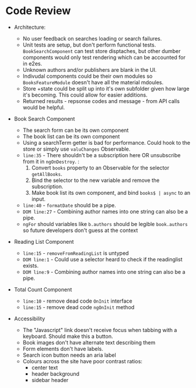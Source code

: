 # Code Review

- Architecture:

  - No user feedback on searches loading or search failures.
  - Unit tests are setup, but don't perform functional tests. `BookSearchComponent` can test store disptaches, but other dumber components would only test rendering which can be accounted for in e2es.
  - Unknown authors and/or publishers are blank in the UI.
  - Indivudal components could be their own modules so `BooksFeatureModule` doesn't have all the material mdoules.
  - Store +state could be split up into it's own subfolder given how large it's becoming. This could allow for easier additions.
  - Returned results - repsonse codes and message - from API calls would be helpful.

- Book Search Component
  - The search form can be its own component
  - The book list can be its own component
  - Using a searchTerm getter is bad for performance. Could hook to the store or simply use `valuChanges` Observable.
  - `line:35` - There shouldn't be a subscription here OR unsubscribe from it in `ngOnDestroy`. :
    1. Convert `books` property to an Observable for the selector `getAllBooks`.
    2. Bind the selector to the new variable and remove the subscription.
    3. Make book list its own component, and bind `books$ | async` to an input.
  - `line:40` - `formatDate` should be a pipe.
  - `DOM line:27` - Combining author names into one string can also be a pipe.
  - `ngFor` should variables like `b.authors` should be legible `book.authors` so future developers don't guess at the context
- Reading List Component
  - `line:15` - `removeFromReadingList` is untyped
  - `DOM line:1` - Could use a selector heard to check if the readinglist exists.
  - `DOM line:9` - Combining author names into one string can also be a pipe.
- Total Count Component
  - `line:10` - remove dead code `OnInit` interface
  - `line:15` - remove dead code `ngOnInit` method
- Accessibility
  - The "Javascript" link doesn't receive focus when tabbing with a keyboard. Should make this a button.
  - Book images don't have alternate text describing them
  - Form elements don't have labels.
  - Search icon button needs an aria label
  - Colours across the site have poor contrast ratios:
    - center text
    - header background
    - sidebar header
